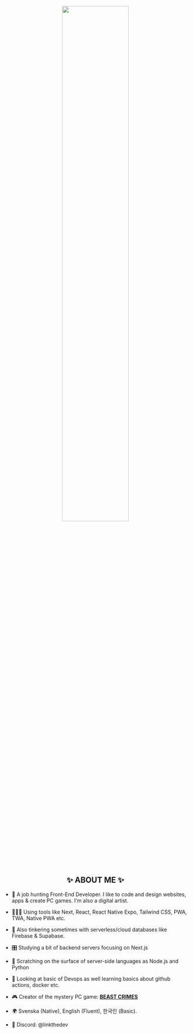 <div align="center">
  
  <img src="https://i.imgur.com/gLUwr3g.gif" width="60%" />
  </div>
  
  <h2 align="center">✨ ABOUT ME ✨</h2>

- 🐧 A job hunting Front-End Developer. I like to code and design websites, apps & create PC games. I'm also a digital artist.
  
- 👨🏻‍💻 Using tools like Next, React, React Native Expo, Tailwind CSS, PWA, TWA, Native PWA etc.

- 💾 Also tinkering sometimes with serverless/cloud databases like Firebase & Supabase.

- 🎛️ Studying a bit of backend servers focusing on Next.js
  
- 💽 Scratching on the surface of server-side languages as Node.js and Python
  
- 🛜 Looking at basic of Devops as well learning basics about github actions, docker etc.
  
- 🎮 Creator of the mystery PC game: [**BEAST CRIMES**](https://www.beastcrimes.com/)
  
- 🌍 Svenska (Native), English (Fluent), 한국인 (Basic).

- 📧 Discord: @linkthedev

